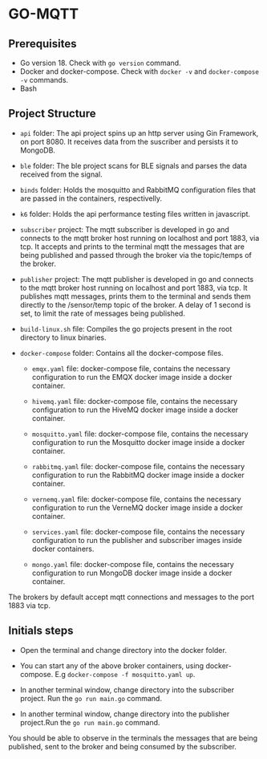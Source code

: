 # GO-MQTT

## Prerequisites

* Go version 18. Check with `go version` command.
* Docker and docker-compose. Check with `docker -v` and `docker-compose -v` commands.
* Bash

## Project Structure

* `api` folder: The api project spins up an http server using Gin Framework, on port 8080. It receives data from the suscriber and persists it to MongoDB.

* `ble` folder: The ble project scans for BLE signals and parses the data received from the signal.

* `binds` folder: Holds the mosquitto and RabbitMQ configuration files that are passed in the containers, respectivelly.

* `k6` folder: Holds the api performance testing files written in javascript.

* `subscriber` project: The mqtt subscriber is developed in go and connects to the mqtt broker host running on localhost and port 1883, via tcp. It accepts and prints to the terminal mqtt the messages that are being published and passed through the broker via the topic/temps of the broker.

* `publisher` project: The mqtt publisher is developed in go and connects to the mqtt broker host running on localhost and port 1883, via tcp. It publishes mqtt messages, prints them to the terminal and sends them directly to the /sensor/temp topic of the broker. A delay of 1 second is set, to limit the rate of messages being published.

* `build-linux.sh` file: Compiles the go projects present in the root directory to linux binaries.

* `docker-compose` folder: Contains all the docker-compose files.

    * `emqx.yaml` file: docker-compose file, contains the necessary configuration to run the EMQX docker image inside a docker container.

    * `hivemq.yaml` file: docker-compose file, contains the necessary configuration to run the HiveMQ docker image inside a docker container.

    * `mosquitto.yaml` file: docker-compose file, contains the necessary configuration to run the Mosquitto docker image inside a docker container.

    * `rabbitmq.yaml` file: docker-compose file, contains the necessary configuration to run the RabbitMQ docker image inside a docker container.

    * `vernemq.yaml` file: docker-compose file, contains the necessary configuration to run the VerneMQ docker image inside a docker container.

    * `services.yaml` file: docker-compose file, contains the necessary configuration to run the publisher and subscriber images inside docker containers.

    * `mongo.yaml` file: docker-compose file, contains the necessary configuration to run MongoDB docker image inside a docker container.

The brokers by default accept mqtt connections and messages to the port 1883 via tcp.

## Initials steps

* Open the terminal and change directory into the docker folder. 

* You can start any of the above broker containers, using docker-compose. E.g `docker-compose -f mosquitto.yaml up`.

* In another terminal window, change directory into the subscriber project. Run the `go run main.go` command.

* In another terminal window, change directory into the publisher project.Run the `go run main.go` command.

You should be able to observe in the terminals the messages that are being published, sent to the broker and being consumed by the subscriber.
